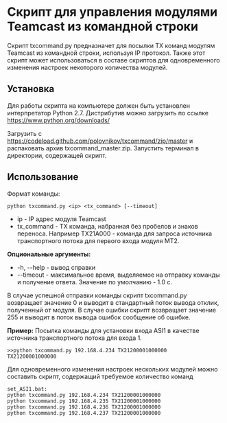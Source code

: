 # Скрипт для управления модулями Teamcast из командной строки
Скрипт txcommand.py предназначет для посылки TX команд модулям Teamcast из командной строки, используя IP протокол. Также этот скрипт может использоваться в составе скриптов для одновременного изменения настроек некоторого количества модулей.

## Установка

Для работы скрипта на компьютере должен быть установлен интерпретатор Python 2.7.  Дистрибутив можно загрузить по ссылке https://www.python.org/downloads/

Загрузить с https://codeload.github.com/polovnikov/txcommand/zip/master и распаковать архив txcommand_master.zip. Запустить терминал в директории, содержащей скрипт.

## Использование
Формат команды:
~~~~
python txcommand.py <ip> <tx_command> [--timeout]
~~~~

* ip - IP адрес модуля Teamcast
* tx_command - TX команда, набранная без пробелов и знаков переноса. Например TX21A000  - команда для запроса источника транспортного потока для первого входа модуля MT2.

**Опциональные аргументы:**

* -h, --help - вывод справки
* --timeout - максимальное время, выделяемое на отправку команды и получение ответа. Значение по умолчанию - 1.0 с.

В случае успешной отправки команды скрипт txcommand.py возвращает значение 0 и выводит в стандартный поток вывода отклик, полученный от модуля. В случае ошибки скрипт возвращает значение 255 и выводит в поток вывода ошибок сообщение об ошибке.

**Пример:** 
Посылка команды для установки входа ASI1 в качестве источника транспортного потока для входа 1.

~~~~
>>python txcommand.py 192.168.4.234 TX21200001000000
TX21200001000000
~~~~

Для одновременного изменения настроек нескольких модулей можно составить скрипт, содержащий требуемое количество команд

~~~~
set_ASI1.bat:
python txcommand.py 192.168.4.234 TX21200001000000
python txcommand.py 192.168.4.235 TX21200001000000
python txcommand.py 192.168.4.236 TX21200001000000
python txcommand.py 192.168.4.237 TX21200001000000

~~~~
